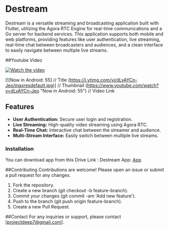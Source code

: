 # Destream

Destream is a versatile streaming and broadcasting application built with Flutter, utilizing the Agora RTC Engine for real-time communications and a Go server for backend services. This application supports both mobile and web platforms, providing features like user authentication, live streaming, real-time chat between broadcasters and audiences, and a clean interface to easily navigate between multiple live streams.

##Youtube Video


[![Watch the video](https://img.youtube.com/vi/dLvAYCn-Jeo/maxresdefault.jpg)](https://youtu.be/dLvAYCn-Jeo)

[![Now in Android: 55]          // Title
(https://i.ytimg.com/vi/dLvAYCn-Jeo/maxresdefault.jpg)] // Thumbnail
(https://www.youtube.com/watch?v=dLvAYCn-Jeo "Now in Android: 55")    // Video Link


## Features

- **User Authentication:** Secure user login and registration.
- **Live Streaming:** High-quality video streaming using Agora RTC.
- **Real-Time Chat:** Interactive chat between the streamer and audience.
- **Multi-Stream Interface:** Easily switch between multiple live streams.
  
### Installation
You can download app from this Drive Link : 
Destream App: [App](https://drive.google.com/drive/folders/1ZHqDPaOiFOoM_FXPUilliJua6c3yqoii)


##Contributing
Contributions are welcome! Please open an issue or submit a pull request for any changes.

1. Fork the repository.
2. Create a new branch (git checkout -b feature-branch).
3. Commit your changes (git commit -am 'Add new feature').
4. Push to the branch (git push origin feature-branch).
5. Create a new Pull Request.

##Contact
For any inquiries or support, please contact [projectdeep7@gmail.com].
